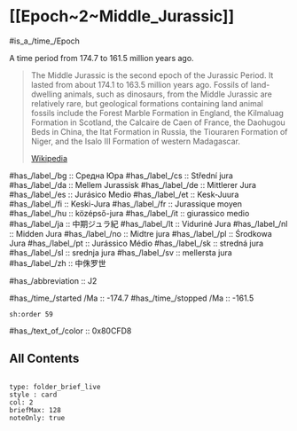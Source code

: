 
# [[Epoch~2~Middle_Jurassic]] 

#is_a_/time_/Epoch 

A time period from 174.7 to 161.5 million years ago. 

> The Middle Jurassic is the second epoch of the Jurassic Period. It lasted from about 174.1 to 163.5 million years ago. Fossils of land-dwelling animals, such as dinosaurs, from the Middle Jurassic are relatively rare, but geological formations containing land animal fossils include the Forest Marble Formation in England, the Kilmaluag Formation in Scotland, the Calcaire de Caen of France, the Daohugou Beds in China, the Itat Formation in Russia, the Tiouraren Formation of Niger, and the Isalo III Formation of western Madagascar.
>
> [Wikipedia](https://en.wikipedia.org/wiki/Middle%20Jurassic)

#has_/label_/bg  :: Средна Юра
#has_/label_/cs  :: Střední jura
#has_/label_/da  :: Mellem Jurassisk
#has_/label_/de  :: Mittlerer Jura
#has_/label_/es  :: Jurásico Medio
#has_/label_/et  :: Kesk-Juura
#has_/label_/fi  :: Keski-Jura
#has_/label_/fr  :: Jurassique moyen
#has_/label_/hu  :: középső-jura
#has_/label_/it  :: giurassico medio
#has_/label_/ja  :: 中期ジュラ紀
#has_/label_/lt  :: Vidurinė Jura
#has_/label_/nl  :: Midden Jura
#has_/label_/no  :: Midtre jura
#has_/label_/pl  :: Środkowa Jura
#has_/label_/pt  :: Jurássico Médio
#has_/label_/sk  :: stredná jura
#has_/label_/sl  :: srednja jura
#has_/label_/sv  :: mellersta jura
#has_/label_/zh  :: 中侏罗世

#has_/abbreviation :: J2

#has_/time_/started /Ma :: -174.7 
#has_/time_/stopped /Ma :: -161.5 

    sh:order 59 

#has_/text_of_/color :: 0x80CFD8

## All Contents

```folderv
```

```ccard
type: folder_brief_live
style : card
col: 2
briefMax: 128
noteOnly: true
```


